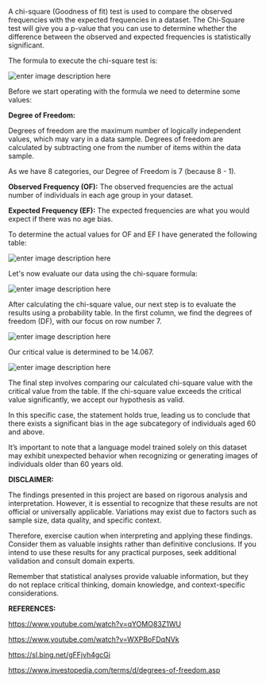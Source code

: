 A chi-square (Goodness of fit) test is used to compare the observed frequencies with the expected frequencies in a dataset. The Chi-Square test will give you a p-value that you can use to determine whether the difference between the observed and expected frequencies is statistically significant.

The formula to execute the chi-square test is:

![enter image description here](https://github.com/antonyga/Bias-Insights/blob/main/Media/Chi-square%20test%20main%20formula.png?raw=true)

Before we start operating with the formula we need to determine some values:

**Degree of Freedom:**

Degrees of freedom are the maximum number of logically independent values, which may vary in a data sample. 
Degrees of freedom are calculated by subtracting one from the number of items within the data sample.

As we have 8 categories, our Degree of Freedom is 7 (because 8 - 1).

**Observed Frequency (OF):**
The observed frequencies are the actual number of individuals in each age group in your dataset. 

**Expected Frequency (EF):**
The expected frequencies are what you would expect if there was no age bias.

To determine the actual values for OF and EF I have generated the following table:

![enter image description here](https://github.com/antonyga/Bias-Insights/blob/main/Media/Observed%20Frequency%20vs%20Observed%20Frequency%20Table.png?raw=true)

Let's now evaluate our data using the chi-square formula:

![enter image description here](https://github.com/antonyga/Bias-Insights/blob/main/Media/Chi-square%20test%20execution.png?raw=true)

After calculating the chi-square value, our next step is to evaluate the results using a probability table. In the first column, we find the degrees of freedom (DF), with our focus on row number 7.

![enter image description here](https://github.com/antonyga/Bias-Insights/blob/main/Media/Probability%20Level%20Table%202.png?raw=true)

Our critical value is determined to be 14.067.

![enter image description here](https://github.com/antonyga/Bias-Insights/blob/main/Media/Probability%20Level%20Table%203.png?raw=true)

The final step involves comparing our calculated chi-square value with the critical value from the table. If the chi-square value exceeds the critical value significantly, we accept our hypothesis as valid.

In this specific case, the statement holds true, leading us to conclude that there exists a significant bias in the age subcategory of individuals aged 60 and above.

It’s important to note that a language model trained solely on this dataset may exhibit unexpected behavior when recognizing or generating images of individuals older than 60 years old.

  **DISCLAIMER:**

The findings presented in this project are based on rigorous analysis and interpretation. However, it is essential to recognize that these results are not official or universally applicable. Variations may exist due to factors such as sample size, data quality, and specific context.

Therefore, exercise caution when interpreting and applying these findings. Consider them as valuable insights rather than definitive conclusions. If you intend to use these results for any practical purposes, seek additional validation and consult domain experts.

Remember that statistical analyses provide valuable information, but they do not replace critical thinking, domain knowledge, and context-specific considerations.


**REFERENCES:**

https://www.youtube.com/watch?v=qYOMO83Z1WU

https://www.youtube.com/watch?v=WXPBoFDqNVk

https://sl.bing.net/gFFjvh4gcGi

https://www.investopedia.com/terms/d/degrees-of-freedom.asp

